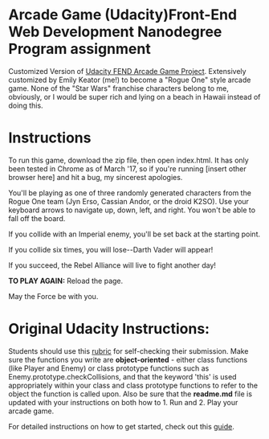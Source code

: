 Arcade Game (Udacity)Front-End Web Development Nanodegree Program assignment
===============================

Customized Version of [Udacity FEND Arcade Game Project](https://review.udacity.com/#!/projects/2696458597/rubric).
Extensively customized by Emily Keator (me!) to become a "Rogue One" style arcade game. None of the "Star Wars" franchise
characters belong to me, obviously, or I would be super rich and lying on a beach in Hawaii instead of doing this.

Instructions
===============================

To run this game, download the zip file, then open index.html. It has only been tested in Chrome as of March '17, so
if you're running [insert other browser here] and hit a bug, my sincerest apologies.

You'll be playing as one of three randomly generated characters from the Rogue One team (Jyn Erso, Cassian Andor, or
the droid K2SO). Use your keyboard arrows to navigate up, down, left, and right. You won't be able to fall off the board.

If you collide with an Imperial enemy, you'll be set back at the starting point.

If you collide six times, you will lose--Darth Vader will appear!

If you succeed, the Rebel Alliance will live to fight another day!

**TO PLAY AGAIN:** Reload the page.

May the Force be with you.


Original Udacity Instructions:
===============================

Students should use this [rubric](https://review.udacity.com/#!/projects/2696458597/rubric) for self-checking their submission. Make sure the functions you write are **object-oriented** - either class functions (like Player and Enemy) or class prototype functions such as Enemy.prototype.checkCollisions, and that the keyword 'this' is used appropriately within your class and class prototype functions to refer to the object the function is called upon. Also be sure that the **readme.md** file is updated with your instructions on both how to 1. Run and 2. Play your arcade game.

For detailed instructions on how to get started, check out this [guide](https://docs.google.com/document/d/1v01aScPjSWCCWQLIpFqvg3-vXLH2e8_SZQKC8jNO0Dc/pub?embedded=true).
